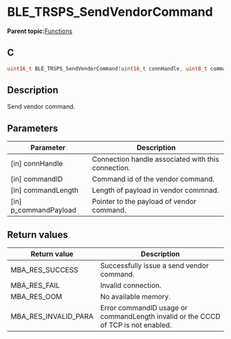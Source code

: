 # BLE\_TRSPS\_SendVendorCommand

**Parent topic:**[Functions](GUID-F2B79C4B-C9B0-4E6E-8BCB-27F5C6A822DA.md)

## C

```c
uint16_t BLE_TRSPS_SendVendorCommand(uint16_t connHandle, uint8_t commandID, uint8_t commandLength, uint8_t *p_commandPayload);
```

## Description

Send vendor command.

## Parameters

|Parameter|Description|
|---------|-----------|
|\[in\] connHandle|Connection handle associated with this connection.|
|\[in\] commandID|Command id of the vendor command.|
|\[in\] commandLength|Length of payload in vendor commnad.|
|\[in\] p\_commandPayload|Pointer to the payload of vendor command.|

## Return values

|Return value|Description|
|------------|-----------|
|MBA\_RES\_SUCCESS|Successfully issue a send vendor command.|
|MBA\_RES\_FAIL|Invalid connection.|
|MBA\_RES\_OOM|No available memory.|
|MBA\_RES\_INVALID\_PARA|Error commandID usage or commandLength invalid or the CCCD of TCP is not enabled.|

